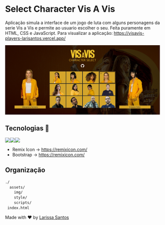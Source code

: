 # Select Character Vis A Vis

Aplicação simula a interface de um jogo de luta com alguns personagens da serie Vis a Vis e permite ao usuario escolher o seu. Feita puramente em HTML, CSS e JavaScript.
Para visualizar a aplicação: https://visavis-players-larisantos.vercel.app/

![imagem](https://github.com/LariMoro20/SelectCharacterVisAVis/blob/main/screenshot.png)

## Tecnologias 🚀

<div style="display:flex">
<img src="https://img.shields.io/badge/HTML5-E34F26?style=for-the-badge&logo=html5&logoColor=white" />
<img src="https://img.shields.io/badge/CSS3-1572B6?style=for-the-badge&logo=css3&logoColor=white" />
<img src="https://img.shields.io/badge/JavaScript-F7DF1E?style=for-the-badge&logo=javascript&logoColor=black" />
 </div>
 
- Remix Icon -> https://remixicon.com/
- Bootstrap -> https://remixicon.com/

## Organização

```bash
./
  assets/
    img/
    style/
    scripts/
 index.html

```

Made with :heart: by [Larissa Santos](https://larissa-santos.vercel.app/)
